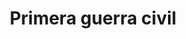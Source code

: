 ﻿---
title: "Primera guerra civil"
permalink: periodes_147.html
layout: periode
dataInici: -88
dataFi: -81
sidebar: periodes
pares:
  - id: 8
    title: "República romana"
    dataInici: "(-509)"
    dataFi: "(-27)"

fills:
jocsPrincipals:
jocsEscenaris:
jocsEpoca:
  - title: "Imperium Romanum II"
    bggId: 1496
    escenari: "Marius vs. Sulla"
    dataInici: 
    dataFi: 

jocsEpocaEscenaris:
  - title: "Historia Romana"
    bggId: 42481
    escenari: "Rise of Sulla"
    dataInici: -85-04
    dataFi: -82-12

---
